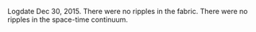 Logdate Dec 30, 2015. There were no ripples in the fabric. There were no ripples in the space-time continuum.
